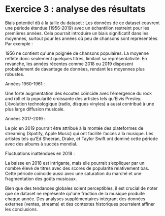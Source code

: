 # Exercice 3 : analyse des résultats

Biais potentiel dû à la taille du dataset :
Les données de ce dataset couvrent une période étendue (1956-2019) avec un échantillon restreint pour les premières années. Cela pourrait introduire un biais significatif dans les moyennes, surtout pour les années où peu de chansons sont représentées.
Par exemple :

1956 ne contient qu'une poignée de chansons populaires. La moyenne reflète donc seulement quelques titres, limitant sa représentativité.
En revanche, les années récentes comme 2018 ou 2019 disposent probablement de davantage de données, rendant les moyennes plus robustes.

Années 1960-1961 :

Une forte augmentation des écoutes coïncide avec l’émergence du rock and roll et la popularité croissante des artistes tels qu’Elvis Presley. L’évolution technologique (radio, disques vinyles) a aussi contribué à une plus large diffusion musicale.

Années 2017-2019 :

Le pic en 2019 pourrait être attribué à la montée des plateformes de streaming (Spotify, Apple Music) qui ont facilité l’accès à la musique. Les artistes tels qu’Ed Sheeran, Drake, et Taylor Swift ont dominé cette période avec des albums à succès mondial.

Fluctuations inattendues en 2018 :

La baisse en 2018 est intrigante, mais elle pourrait s’expliquer par un nombre élevé de titres avec des scores de popularité relativement bas. Cette période coïncide aussi avec une saturation du marché et une fragmentation des goûts musicaux.

Bien que des tendances globales soient perceptibles, il est crucial de noter que ce dataset ne représente qu'une fraction de la musique produite chaque année. Des analyses supplémentaires intégrant des données externes (ventes, streams) et des contextes historiques pourraient affiner les conclusions.
